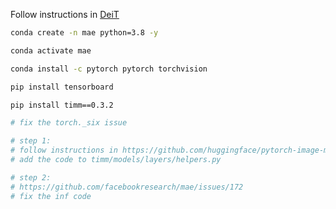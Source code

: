 
Follow instructions in [DeiT](https://github.com/facebookresearch/deit/blob/main/README_deit.md)

```bash
conda create -n mae python=3.8 -y

conda activate mae

conda install -c pytorch pytorch torchvision 

pip install tensorboard

pip install timm==0.3.2

# fix the torch._six issue

# step 1: 
# follow instructions in https://github.com/huggingface/pytorch-image-models/issues/420#issuecomment-776459842
# add the code to timm/models/layers/helpers.py

# step 2:
# https://github.com/facebookresearch/mae/issues/172
# fix the inf code

```